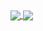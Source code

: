 <a href="#">
  <img align="center" src="https://github-readme-stats.vercel.app/api/top-langs/?username=AlexGabrielSilveira" />
</a>
<a href="#">
  <img align="center" src="https://github-readme-stats.vercel.app/api?username=AlexGabrielSilveira&show_icons=true" />
</a>
